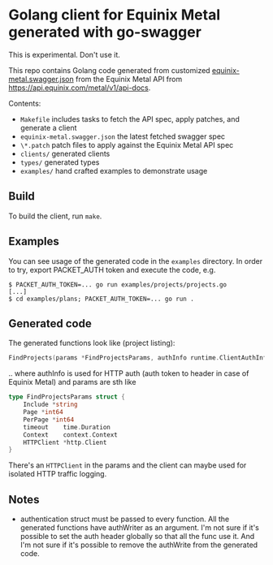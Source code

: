 # Golang client for Equinix Metal generated with go-swagger

This is experimental. Don't use it.

This repo contains Golang code generated from customized [equinix-metal.swagger.json](equinix-metal.swagger.json) from the Equinix Metal API from <https://api.equinix.com/metal/v1/api-docs>.

Contents:
- `Makefile` includes tasks to fetch the API spec, apply patches, and generate a client
- `equinix-metal.swagger.json` the latest fetched swagger spec
- `\*.patch` patch files to apply against the Equinix Metal API spec
- `clients/` generated clients
- `types/` generated types
- `examples/` hand crafted examples to demonstrate usage


## Build

To build the client, run `make`.

## Examples

You can see usage of the generated code in the `examples` directory. In order to try, export PACKET_AUTH token and execute the code, e.g.

```
$ PACKET_AUTH_TOKEN=... go run examples/projects/projects.go
[...]
$ cd examples/plans; PACKET_AUTH_TOKEN=... go run .
```

## Generated code

The generated functions look like (project listing):

```go
FindProjects(params *FindProjectsParams, authInfo runtime.ClientAuthInfoWriter) (*FindProjectsOK, error)
```

.. where authInfo is used for HTTP auth (auth token to header in case of Equinix Metal) and params are sth like

```go
type FindProjectsParams struct {
    Include *string
    Page *int64
    PerPage *int64
    timeout    time.Duration
    Context    context.Context
    HTTPClient *http.Client
}
```

There's an `HTTPClient` in the params and the client can maybe used for isolated HTTP traffic logging.



## Notes

- authentication struct must be passed to every function. All the generated functions have authWriter as an argument. I'm not sure if it's possible to set the auth header globally so that all the func use it. And I'm not sure if it's possible to remove the authWrite from the generated code.
